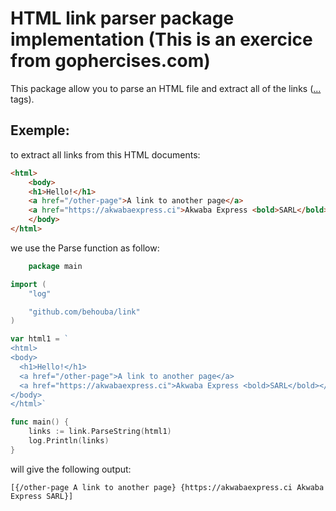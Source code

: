 # HTML link parser package implementation (This is an exercice from gophercises.com)

This package allow you to parse an HTML file and extract all of the links (<a href="">...</a> tags).

## Exemple:

to extract all links from this HTML documents:
```html
<html>
    <body>
    <h1>Hello!</h1>
    <a href="/other-page">A link to another page</a>
    <a href="https://akwabaexpress.ci">Akwaba Express <bold>SARL</bold></a>
    </body>
</html>
```

we use the Parse function as follow: 

```go
    package main

import (
	"log"

	"github.com/behouba/link"
)

var html1 = `
<html>
<body>
  <h1>Hello!</h1>
  <a href="/other-page">A link to another page</a>
  <a href="https://akwabaexpress.ci">Akwaba Express <bold>SARL</bold></a>
</body>
</html>`

func main() {
	links := link.ParseString(html1)
	log.Println(links)
}
```

will give the following output: 

```
[{/other-page A link to another page} {https://akwabaexpress.ci Akwaba Express SARL}]
```